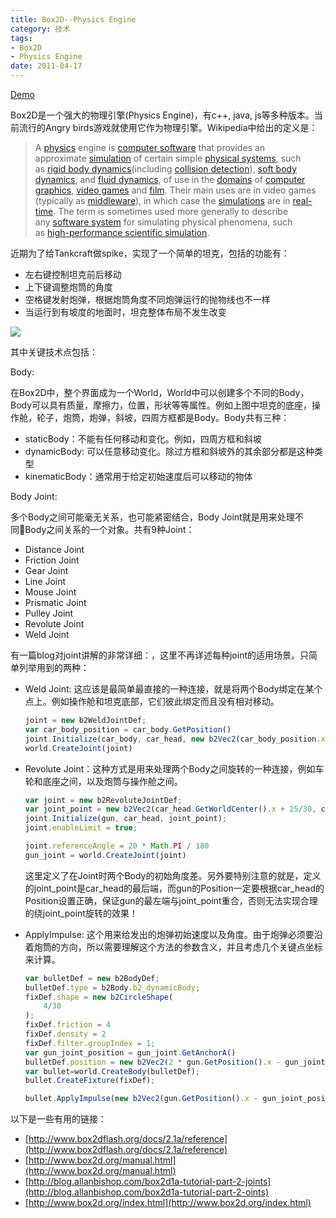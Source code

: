 ```yaml
---
title: Box2D--Physics Engine
category: 技术
tags:
- Box2D
- Physics Engine
date: 2011-04-17
---
```

[Demo](/apps.html#angry_tank)

Box2D是一个强大的物理引擎(Physics Engine)，有c++, java, js等多种版本。当前流行的Angry birds游戏就使用它作为物理引擎。Wikipedia中给出的定义是：
> A <a href="http://en.wikipedia.org/wiki/Physics">physics</a> engine is <a href="http://en.wikipedia.org/wiki/Computer_software">computer software</a> that provides an approximate <a title="Computer simulation" href="http://en.wikipedia.org/wiki/Computer_simulation">simulation</a> of certain simple <a title="Physical system" href="http://en.wikipedia.org/wiki/Physical_system">physical systems</a>, such as <a href="http://en.wikipedia.org/wiki/Rigid_body_dynamics">rigid body dynamics</a>(including <a href="http://en.wikipedia.org/wiki/Collision_detection">collision detection</a>), <a href="http://en.wikipedia.org/wiki/Soft_body_dynamics">soft body dynamics</a>, and <a title="Fluid simulation" href="http://en.wikipedia.org/wiki/Fluid_simulation">fluid dynamics</a>, of use in the <a title="wikt:domain" href="http://en.wiktionary.org/wiki/domain">domains</a> of <a href="http://en.wikipedia.org/wiki/Computer_graphics">computer graphics</a>, <a title="Video game" href="http://en.wikipedia.org/wiki/Video_game">video games</a> and <a href="http://en.wikipedia.org/wiki/Film">film</a>. Their main uses are in video games (typically as <a title="Game middleware" href="http://en.wikipedia.org/wiki/Game_middleware">middleware</a>), in which case the <a title="Simulation" href="http://en.wikipedia.org/wiki/Simulation">simulations</a> are in <a title="Real-time computer graphics" href="http://en.wikipedia.org/wiki/Real-time_computer_graphics">real-time</a>. The term is sometimes used more generally to describe any <a href="http://en.wikipedia.org/wiki/Software_system">software system</a> for simulating physical phenomena, such as <a title="High-performance computing" href="http://en.wikipedia.org/wiki/High-performance_computing">high-performance scientific simulation</a>.

近期为了给Tankcraft做spike，实现了一个简单的坦克，包括的功能有：

* 左右键控制坦克前后移动
* 上下键调整炮筒的角度
* 空格键发射炮弹，根据炮筒角度不同炮弹运行的抛物线也不一样
* 当运行到有坡度的地面时，坦克整体布局不发生改变
		
![](tank.jpg)

其中关键技术点包括：

Body:

在Box2D中，整个界面成为一个World，World中可以创建多个不同的Body，Body可以具有质量，摩擦力，位置，形状等等属性。例如上图中坦克的底座，操作舱，轮子，炮筒，炮弹，斜坡，四周方框都是Body。Body共有三种：

* staticBody：不能有任何移动和变化。例如，四周方框和斜坡
* dynamicBody: 可以任意移动变化。除过方框和斜坡外的其余部分都是这种类型
* kinematicBody：通常用于给定初始速度后可以移动的物体

Body Joint:

多个Body之间可能毫无关系，也可能紧密结合，Body Joint就是用来处理不同Body之间关系的一个对象。共有9种Joint：

* Distance Joint
* Friction Joint
* Gear Joint
* Line Joint
* Mouse Joint
* Prismatic Joint
* Pulley Joint
* Revolute Joint
* Weld Joint

有一篇blog对joint讲解的非常详细：[](http://blog.allanbishop.com/box2d-2-1a-tutorial-part-2-joints/)，这里不再详述每种joint的适用场景。只简单列举用到的两种：

* Weld Joint: 这应该是最简单最直接的一种连接，就是将两个Body绑定在某个点上。例如操作舱和坦克底部，它们彼此绑定而且没有相对移动。

	```js
	joint = new b2WeldJointDef;
	var car_body_position = car_body.GetPosition()
	joint.Initialize(car_body, car_head, new b2Vec2(car_body_position.x - 50/30, car_body_position.y));
	world.CreateJoint(joint)
	```

* Revolute Joint：这种方式是用来处理两个Body之间旋转的一种连接，例如车轮和底座之间，以及炮筒与操作舱之间。

	```js
	var joint = new b2RevoluteJointDef;
	var joint_point = new b2Vec2(car_head.GetWorldCenter().x + 25/30, car_head.GetWorldCenter().y)
	joint.Initialize(gun, car_head, joint_point);
	joint.enableLimit = true;

	joint.referenceAngle = 20 * Math.PI / 180
	gun_joint = world.CreateJoint(joint)
	```

	这里定义了在Joint时两个Body的初始角度差。另外要特别注意的就是，定义的joint\_point是car_head的最后端，而gun的Position一定要根据car_head的Position设置正确，保证gun的最左端与joint\_point重合，否则无法实现合理的绕joint_point旋转的效果！
* ApplyImpulse:
	这个用来给发出的炮弹初始速度以及角度。由于炮弹必须要沿着炮筒的方向，所以需要理解这个方法的参数含义，并且考虑几个关键点坐标来计算。

	```js
	var bulletDef = new b2BodyDef;
	bulletDef.type = b2Body.b2_dynamicBody;
	fixDef.shape = new b2CircleShape(
	    4/30
	);
	fixDef.friction = 4
	fixDef.density = 2
	fixDef.filter.groupIndex = 1;
	var gun_joint_position = gun_joint.GetAnchorA()
	bulletDef.position = new b2Vec2(2 * gun.GetPosition().x - gun_joint_position.x,  2 * gun.GetPosition().y -  gun_joint_position.y);
	var bullet=world.CreateBody(bulletDef);
	bullet.CreateFixture(fixDef);

	bullet.ApplyImpulse(new b2Vec2(gun.GetPosition().x - gun_joint_position.x, gun.GetPosition().y - gun_joint_position.y), gun_joint_position)
	```

以下是一些有用的链接：

* [http://www.box2dflash.org/docs/2.1a/reference](http://www.box2dflash.org/docs/2.1a/reference)
* [http://www.box2d.org/manual.html](http://www.box2d.org/manual.html)
* [http://blog.allanbishop.com/box2d1a-tutorial-part-2-joints](http://blog.allanbishop.com/box2d1a-tutorial-part-2-oints)
* [http://www.box2d.org/index.html](http://www.box2d.org/index.html)
